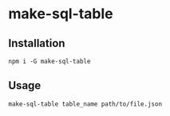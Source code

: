 # make-sql-table

## Installation

```
npm i -G make-sql-table
```

## Usage

```
make-sql-table table_name path/to/file.json
```